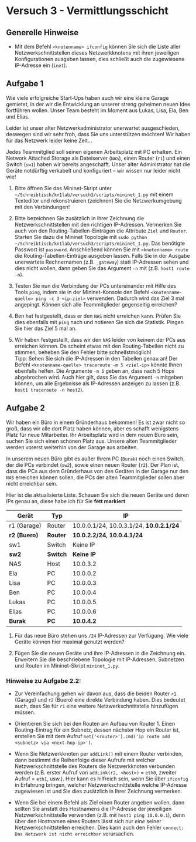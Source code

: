 # Versuch 3 - Vermittlungsschicht

## Generelle Hinweise

* Mit dem Befehl `<knotenname> ifconfig` können Sie sich die Liste aller Netzwerkschnittstellen dieses Netzwerkknotens mit ihren jeweiligen Konfigurationen ausgeben lassen, dies schließt auch die zugewiesene IP-Adresse ein (`inet`).

## Aufgabe 1

Wie viele erfolgreiche Start-Ups haben auch wir eine kleine Garage gemietet, in der wir die Entwicklung an unserer streng geheimen neuen Idee fortführen wollen. Unser Team besteht im Moment aus Lukas, Lisa, Ela, Ben und Elias.

Leider ist unser alter Netzwerkadministrator unerwartet ausgeschieden, deswegen sind wir sehr froh, dass Sie uns unterstützen möchten! Wir haben für das Netzwerk leider keine Zeit...

Jedes Teammitglied soll seinen eigenen Arbeitsplatz mit PC erhalten. Ein Network Attached Storage als Dateiserver (`NAS`), einen Router (`r1`) und einen Switch (`sw1`) haben wir bereits angeschafft. Unser alter Administrator hat die Geräte notdürftig verkabelt und konfiguriert – wir wissen nur leider nicht wie!

1. Bitte öffnen Sie das Mininet-Skript unter `~/Schreibtisch/kn1lab/versuch3/scripts/mininet_1.py` mit einem Texteditor und rekonstruieren (zeichnen) Sie die Netzwerkumgebung mit den Verbindungen!

1. Bitte bezeichnen Sie zusätzlich in ihrer Zeichnung die Netzwerkschnittstellen mit den richtigen IP-Adressen. Vermerken Sie auch von den Routing-Tabellen-Einträgen die Attribute `Ziel` und `Router`. Starten Sie dazu die Mininet Topologie mit `sudo python ~/Schreibtisch/kn1lab/versuch3/scripts/mininet_1.py`. Das benötigte Passwort ist `password`. Anschließend können Sie mit `<knotenname> route` die Routing-Tabellen-Einträge ausgeben lassen. Falls Sie in der Ausgabe unerwartete Rechnernamen (z.B. `_gateway`) statt IP-Adressen sehen und dies nicht wollen, dann geben Sie das Argument `-n` mit (z.B. `host1 route -n`).

1. Testen Sie nun die Verbindung der PCs untereinander mit Hilfe des Tools `ping`, indem sie in der Mininet-Konsole den Befehl `<knotenname-quelle> ping -c 3 <ip-ziel>` verwenden. Dadurch wird das Ziel 3 mal angepingt. Können sich alle Teammitglieder gegenseitig erreichen?

1. Ben hat festgestellt, dass er den `NAS` nicht erreichen kann. Prüfen Sie dies ebenfalls mit `ping` nach und notieren Sie sich die Statistik. Pingen Sie hier das Ziel 5 mal an.

1. Wir haben festgestellt, dass wir den `NAS` leider von keinem der PCs aus erreichen können. Da scheint etwas mit den Routing-Tabellen nicht zu stimmen, beheben Sie den Fehler bitte schnellstmöglich!<br>
Tipp: Sehen Sie sich die IP-Adressen in den Tabellen genau an! Der Befehl `<knotenname-quelle> traceroute -m 5 <ziel-ip>` könnte Ihnen ebenfalls helfen. Die Argumente `-m 5` geben an, dass nach 5 Hops abgebrochen wird. Auch hier gilt, dass Sie das Argument `-n` mitgeben können, um alle Ergebnisse als IP-Adressen anzeigen zu lassen (z.B. `host1 traceroute -n host2`).

## Aufgabe 2

Wir haben ein Büro in einem Gründerhaus bekommen! Es ist zwar nicht so groß, dass wir alle dort Platz haben können, aber es schafft wenigstens Platz für neue Mitarbeiter. Ihr Arbeitsplatz wird in dem neuen Büro sein, suchen Sie sich einen schönen Platz aus. Unsere alten Teammitglieder werden vorerst weiterhin von der Garage aus arbeiten.

In unserem neuen Büro gibt es außer Ihrem PC (`Burak`) noch einen Switch, der die PCs verbindet (`sw2`), sowie einen neuen Router (`r2`). Der Plan ist, dass die PCs aus dem Gründerhaus von den Geräten in der Garage nur den `NAS` erreichen können sollen, die PCs der alten Teammitglieder sollen aber nicht erreichbar sein.

Hier ist die aktualisierte Liste. Schauen Sie sich die neuen Geräte und deren IPs genau an, diese habe ich für Sie **fett markiert**.

| Gerät             | Typ        | IP                                        |
|-------------------|------------|-------------------------------------------|
| r1 (Garage)       | Router     | 10.0.0.1/24, 10.0.3.1/24, **10.0.2.1/24** |
| **r2 (Buero)**    | **Router** | **10.0.2.2/24, 10.0.4.1/24**              |
| sw1               | Switch     | Keine IP                                  |
| **sw2**           | **Switch** | **Keine IP**                              |
| NAS               | Host       | 10.0.3.2                                  |
| Ela               | PC         | 10.0.0.2                                  |
| Lisa              | PC         | 10.0.0.3                                  |
| Ben               | PC         | 10.0.0.4                                  |
| Lukas             | PC         | 10.0.0.5                                  |
| Elias             | PC         | 10.0.0.6                                  |
| **Burak**         | **PC**     | **10.0.4.2**                              |

1. Für das neue Büro stehen uns `/24` IP-Adressen zur Verfügung. Wie viele Geräte können hier maximal genutzt werden?

1. Fügen Sie die neuen Geräte und ihre IP-Adressen in die Zeichnung ein. Erweitern Sie die beschriebene Topologie mit IP-Adressen, Subnetzen und Routen im Mininet-Skript `mininet_1.py`.

### Hinweise zu Aufgabe 2.2:

* Zur Vereinfachung gehen wir davon aus, dass die beiden Router `r1` (Garage) und `r2` (Buero) eine direkte Verbindung haben. Dies bedeutet auch, dass Sie für `r1` eine weitere Netzwerkschnittstelle hinzufügen müssen. 

* Orientieren Sie sich bei den Routen am Aufbau von Router 1. Einen Routing-Eintrag für ein Subnetz, dessen nächster Hop ein Router ist, erstellen Sie mit dem Aufruf `net['<router>'].cmd('ip route add <subnetz> via <next-hop-ip>')`.

* Wenn Sie Netzwerkknoten per `addLink()` mit einem Router verbinden, dann bestimmt die Reihenfolge dieser Aufrufe mit welcher Netzwerkschnittstelle des Routers die Netzwerkknoten verbunden werden (z.B. erster Aufruf von `addLink(r2, <host>)` = `eth0`, zweiter Aufruf = `eth1`, usw.). Hier kann es hilfreich sein, wenn Sie über `ifconfig` in Erfahrung bringen, welcher Netzwerkschnittstelle welche IP-Adresse zugewiesen ist und Sie dies zusätzlich in Ihrer Zeichnung vermerken.

* Wenn Sie bei einem Befehl als Ziel einen Router angeben wollen, dann sollten Sie anstatt des Hostnamens die IP-Adresse der jeweiligen Netzwerkschnittstelle verwenden (z.B. mit `host1 ping 10.0.0.1`), denn über den Hostnamen eines Routers lässt sich nur *eine* seiner Netzwerkschnittstellen erreichen. Dies kann auch den Fehler `connect: Das Netzwerk ist nicht erreichbar` verursachen.
